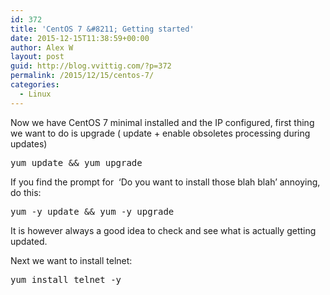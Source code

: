```yaml
---
id: 372
title: 'CentOS 7 &#8211; Getting started'
date: 2015-12-15T11:38:59+00:00
author: Alex W
layout: post
guid: http://blog.vvittig.com/?p=372
permalink: /2015/12/15/centos-7/
categories:
  - Linux
---
```

Now we have CentOS 7 minimal installed and the IP configured, first thing we want to do is upgrade ( update + enable obsoletes processing during updates)

<pre class="lang:default decode:true ">yum update && yum upgrade</pre>

If you find the prompt for  &#8216;Do you want to install those blah blah&#8217; annoying, do this:

<pre class="lang:default decode:true ">yum -y update && yum -y upgrade</pre>

It is however always a good idea to check and see what is actually getting updated.

Next we want to install telnet:

<pre class="lang:default decode:true">yum install telnet -y</pre>

&nbsp;

&nbsp;